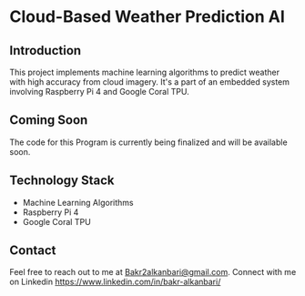 # Cloud-Based Weather Prediction AI

## Introduction
This project implements machine learning algorithms to predict weather with high accuracy from cloud imagery. It's a part of an embedded system involving Raspberry Pi 4 and Google Coral TPU.

## Coming Soon
The code for this Program is currently being finalized and will be available soon.

## Technology Stack
- Machine Learning Algorithms
- Raspberry Pi 4
- Google Coral TPU

## Contact
Feel free to reach out to me at Bakr2alkanbari@gmail.com.
Connect with me on Linkedin https://www.linkedin.com/in/bakr-alkanbari/
